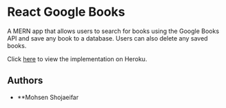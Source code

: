 # React Google Books

A MERN app that allows users to search for books using the Google Books API and save any book to a database. Users can also delete any saved books.

Click [here](https://googlebookreader.herokuapp.com) to view the implementation on Heroku.

## Authors

- **Mohsen Shojaeifar
